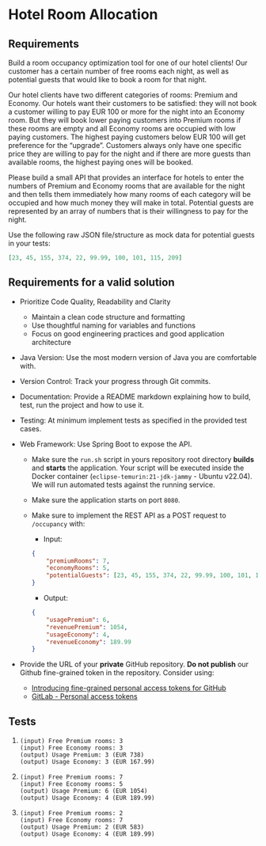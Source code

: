 # Hotel Room Allocation

## Requirements

Build a room occupancy optimization tool for one of our hotel clients! Our customer has a certain number of free rooms each night, as well as potential guests that would like to book a room for that night.

Our hotel clients have two different categories of rooms: Premium and Economy. Our hotels want their customers to be satisfied: they will not book a customer willing to pay EUR 100 or more for the night into an Economy room. But they will book lower paying customers into Premium rooms if these rooms are empty and all Economy rooms are occupied with low paying customers. The highest paying customers below EUR 100 will get preference for the “upgrade”. Customers always only have one specific price they are willing to pay for the night and if there are more guests than available rooms, the highest paying ones will be booked.

Please build a small API that provides an interface for hotels to enter the numbers of Premium and Economy rooms that are available for the night and then tells them immediately how many rooms of each category will be occupied and how much money they will make in total. Potential guests are represented by an array of numbers that is their willingness to pay for the night.

Use the following raw JSON file/structure as mock data for potential guests in your tests:

```json
[23, 45, 155, 374, 22, 99.99, 100, 101, 115, 209]
```

## Requirements for a valid solution

* Prioritize Code Quality, Readability and Clarity
    * Maintain a clean code structure and formatting
    * Use thoughtful naming for variables and functions
    * Focus on good engineering practices and good application architecture
* Java Version: Use the most modern version of Java you are comfortable with.
* Version Control: Track your progress through Git commits.
* Documentation: Provide a README markdown explaining how to build, test, run the project and how to use it.
* Testing: At minimum implement tests as specified in the provided test cases.
* Web Framework: Use Spring Boot to expose the API.
    * Make sure the `run.sh` script in yours repository root directory __builds__ and __starts__ the application. Your script will be executed inside the Docker container (`eclipse-temurin:21-jdk-jammy` - Ubuntu v22.04). We will run automated tests against the running service.
    * Make sure the application starts on port `8080`.
    * Make sure to implement the REST API as a POST request to `/occupancy` with:
        * Input:

        ```json
        {
            "premiumRooms": 7,
            "economyRooms": 5,
            "potentialGuests": [23, 45, 155, 374, 22, 99.99, 100, 101, 115, 209]
        }
        ```

        * Output:

        ```json
        {
            "usagePremium": 6,
            "revenuePremium": 1054,
            "usageEconomy": 4,
            "revenueEconomy": 189.99
        }
        ```

* Provide the URL of your __private__ GitHub repository. __Do not publish__ our Github fine-grained token in the repository. Consider using:
    * [Introducing fine-grained personal access tokens for GitHub](https://github.blog/2022-10-18-introducing-fine-grained-personal-access-tokens-for-github/)
    * [GitLab - Personal access tokens](https://docs.gitlab.com/ee/user/profile/personal_access_tokens.html)

## Tests

1. ```text
   (input) Free Premium rooms: 3
   (input) Free Economy rooms: 3
   (output) Usage Premium: 3 (EUR 738)
   (output) Usage Economy: 3 (EUR 167.99)
   ```

2. ```text
   (input) Free Premium rooms: 7
   (input) Free Economy rooms: 5
   (output) Usage Premium: 6 (EUR 1054)
   (output) Usage Economy: 4 (EUR 189.99)
   ```

3. ```text
   (input) Free Premium rooms: 2
   (input) Free Economy rooms: 7
   (output) Usage Premium: 2 (EUR 583)
   (output) Usage Economy: 4 (EUR 189.99)
   ```
